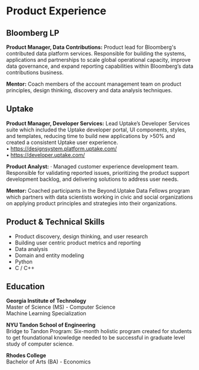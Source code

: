 # Product Experience 

## Bloomberg LP

**Product Manager, Data Contributions:** Product lead for Bloomberg's contributed data platform services. Responsible for building the systems, applications and partnerships to scale global operational capacity, improve data governance, and expand reporting capabilities within Bloomberg’s data contributions business. 

**Mentor:** Coach members of the account management team on product principles, design thinking, discovery and data analysis techniques. 

## Uptake
**Product Manager, Developer Services:** Lead Uptake’s Developer Services suite which included the Uptake developer portal, UI components, styles, and templates, reducing time to build new applications by >50% and created a consistent Uptake user experience.  
• https://designsystem.platform.uptake.com/  
• https://developer.uptake.com/  

**Product Analyst:** · Managed customer experience development team. Responsible for validating reported issues, prioritizing the product support development backlog, and delivering solutions to address user needs.

**Mentor:** Coached participants in the Beyond.Uptake Data Fellows program which partners with data scientists working in civic and social organizations on applying product principles and strategies into their organizations.

## Product & Technical Skills
- Product discovery, design thinking, and user research
- Building user centric product metrics and reporting 
- Data analysis
- Domain and entity modeling 
- Python
- C / C++ 

## Education

**Georgia Institute of Technology**  
Master of Science (MS) - Computer Science  
Machine Learning Specialization

**NYU Tandon School of Engineering**  
Bridge to Tandon Program: Six-month holistic program created for students to get foundational knowledge needed to be successful in graduate level study of computer science.


**Rhodes College**  
Bachelor of Arts (BA) - Economics
